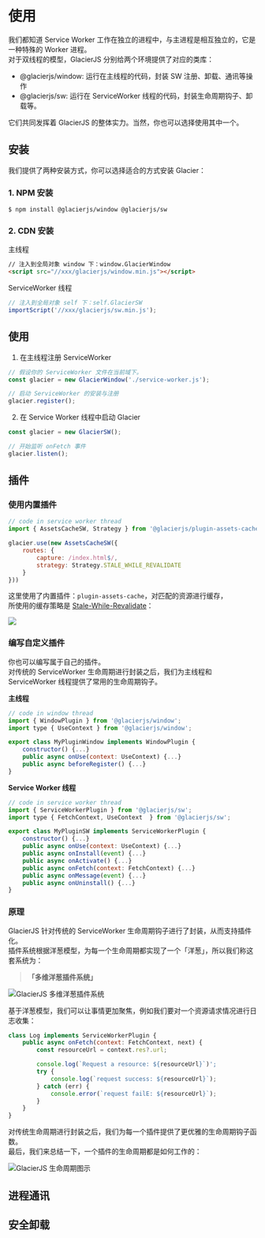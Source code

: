 # 使用

我们都知道 Service Worker 工作在独立的进程中，与主进程是相互独立的，它是一种特殊的 Worker 进程。    
对于双线程的模型，GlacierJS 分别给两个环境提供了对应的类库：
* @glacierjs/window: 运行在主线程的代码，封装 SW 注册、卸载、通讯等操作
* @glacierjs/sw: 运行在 ServiceWorker 线程的代码，封装生命周期钩子、卸载等。

它们共同发挥着 GlacierJS 的整体实力。当然，你也可以选择使用其中一个。
## 安装

我们提供了两种安装方式，你可以选择适合的方式安装 Glacier：

### 1. NPM 安装

```shell
$ npm install @glacierjs/window @glacierjs/sw
```

### 2. CDN 安装

主线程
```html
// 注入到全局对象 window 下：window.GlacierWindow
<script src="//xxx/glacierjs/window.min.js"></script>
```

ServiceWorker 线程
```javascript
// 注入到全局对象 self 下：self.GlacierSW
importScript('//xxx/glacierjs/sw.min.js');
```

## 使用
1. 在主线程注册 ServiceWorker

```javascript
// 假设你的 ServiceWorker 文件在当前域下。
const glacier = new GlacierWindow('./service-worker.js');

// 启动 ServiceWorker 的安装与注册
glacier.register();
```

2. 在 Service Worker 线程中启动 Glacier

```javascript
const glacier = new GlacierSW();

// 开始监听 onFetch 事件
glacier.listen();
```

## 插件


### 使用内置插件

```javascript
// code in service worker thread
import { AssetsCacheSW, Strategy } from '@glacierjs/plugin-assets-cache';

glacier.use(new AssetsCacheSW({
    routes: {
        capture: /index.html$/,
        strategy: Strategy.STALE_WHILE_REVALIDATE
    }
}))
```
这里使用了内置插件：`plugin-assets-cache`，对匹配的资源进行缓存，    
所使用的缓存策略是 [Stale-While-Revalidate](https://developers.google.com/web/tools/workbox/modules/workbox-strategies#stale-while-revalidate)：

![](https://developers.google.com/web/tools/workbox/images/modules/workbox-strategies/stale-while-revalidate.png)

### 编写自定义插件

你也可以编写属于自己的插件。    
对传统的 ServiceWorker 生命周期进行封装之后，我们为主线程和 ServiceWorker 线程提供了常用的生命周期钩子。

**主线程**
```javascript
// code in window thread
import { WindowPlugin } from '@glacierjs/window';
import type { UseContext } from '@glacierjs/window';

export class MyPluginWindow implements WindowPlugin {
    constructor() {...}
    public async onUse(context: UseContext) {...}
    public async beforeRegister() {...}
}
```

**Service Worker 线程**
```javascript
// code in service worker thread
import { ServiceWorkerPlugin } from '@glacierjs/sw';
import type { FetchContext, UseContext  } from '@glacierjs/sw';

export class MyPluginSW implements ServiceWorkerPlugin {
    constructor() {...}
    public async onUse(context: UseContext) {...}
    public async onInstall(event) {...}
    public async onActivate() {...}
    public async onFetch(context: FetchContext) {...}
    public async onMessage(event) {...}
    public async onUninstall() {...}
}
```

### 原理

GlacierJS 针对传统的 ServiceWorker 生命周期钩子进行了封装，从而支持插件化。    
插件系统根据洋葱模型，为每一个生命周期都实现了一个「洋葱」，所以我们称这套系统为：    
> **「多维洋葱插件系统」**

![GlacierJS 多维洋葱插件系统](../assets/plugin-system.drawio.png)

基于洋葱模型，我们可以让事情更加聚焦，例如我们要对一个资源请求情况进行日志收集：

```javascript
class Log implements ServiceWorkerPlugin {
    public async onFetch(context: FetchContext, next) {
        const resourceUrl = context.res?.url;

        console.log(`Request a resource: ${resourceUrl}`)';
        try {
            console.log(`request success: ${resourceUrl}`);
        } catch (err) {
            console.error(`request failE: ${resourceUrl}`);
        }
    }
}
```

对传统生命周期进行封装之后，我们为每一个插件提供了更优雅的生命周期钩子函数。    
最后，我们来总结一下，一个插件的生命周期都是如何工作的：

![GlacierJS 生命周期图示](../assets/lifecycle.drawio.png)


## 进程通讯

## 安全卸载